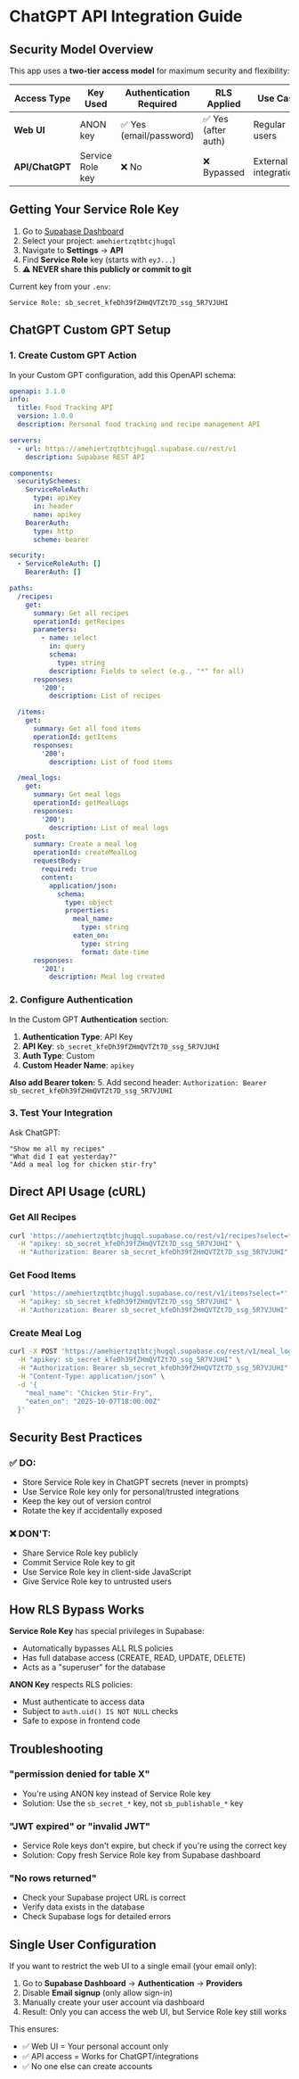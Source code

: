# ChatGPT API Integration Guide

## Security Model Overview

This app uses a **two-tier access model** for maximum security and flexibility:

| Access Type | Key Used | Authentication Required | RLS Applied | Use Case |
|-------------|----------|------------------------|-------------|----------|
| **Web UI** | ANON key | ✅ Yes (email/password) | ✅ Yes (after auth) | Regular users |
| **API/ChatGPT** | Service Role key | ❌ No | ❌ Bypassed | External integrations |

## Getting Your Service Role Key

1. Go to [Supabase Dashboard](https://supabase.com/dashboard)
2. Select your project: `amehiertzqtbtcjhugql`
3. Navigate to **Settings** → **API**
4. Find **Service Role** key (starts with `eyJ...`)
5. **⚠️ NEVER share this publicly or commit to git**

Current key from your `.env`:
```
Service Role: sb_secret_kfeDh39fZHmQVTZt7D_ssg_5R7VJUHI
```

## ChatGPT Custom GPT Setup

### 1. Create Custom GPT Action

In your Custom GPT configuration, add this OpenAPI schema:

```yaml
openapi: 3.1.0
info:
  title: Food Tracking API
  version: 1.0.0
  description: Personal food tracking and recipe management API

servers:
  - url: https://amehiertzqtbtcjhugql.supabase.co/rest/v1
    description: Supabase REST API

components:
  securitySchemes:
    ServiceRoleAuth:
      type: apiKey
      in: header
      name: apikey
    BearerAuth:
      type: http
      scheme: bearer

security:
  - ServiceRoleAuth: []
    BearerAuth: []

paths:
  /recipes:
    get:
      summary: Get all recipes
      operationId: getRecipes
      parameters:
        - name: select
          in: query
          schema:
            type: string
          description: Fields to select (e.g., "*" for all)
      responses:
        '200':
          description: List of recipes

  /items:
    get:
      summary: Get all food items
      operationId: getItems
      responses:
        '200':
          description: List of food items

  /meal_logs:
    get:
      summary: Get meal logs
      operationId: getMealLogs
      responses:
        '200':
          description: List of meal logs
    post:
      summary: Create a meal log
      operationId: createMealLog
      requestBody:
        required: true
        content:
          application/json:
            schema:
              type: object
              properties:
                meal_name:
                  type: string
                eaten_on:
                  type: string
                  format: date-time
      responses:
        '201':
          description: Meal log created
```

### 2. Configure Authentication

In the Custom GPT **Authentication** section:

1. **Authentication Type**: API Key
2. **API Key**: `sb_secret_kfeDh39fZHmQVTZt7D_ssg_5R7VJUHI`
3. **Auth Type**: Custom
4. **Custom Header Name**: `apikey`

**Also add Bearer token:**
5. Add second header: `Authorization: Bearer sb_secret_kfeDh39fZHmQVTZt7D_ssg_5R7VJUHI`

### 3. Test Your Integration

Ask ChatGPT:
```
"Show me all my recipes"
"What did I eat yesterday?"
"Add a meal log for chicken stir-fry"
```

## Direct API Usage (cURL)

### Get All Recipes
```bash
curl 'https://amehiertzqtbtcjhugql.supabase.co/rest/v1/recipes?select=*' \
  -H "apikey: sb_secret_kfeDh39fZHmQVTZt7D_ssg_5R7VJUHI" \
  -H "Authorization: Bearer sb_secret_kfeDh39fZHmQVTZt7D_ssg_5R7VJUHI"
```

### Get Food Items
```bash
curl 'https://amehiertzqtbtcjhugql.supabase.co/rest/v1/items?select=*' \
  -H "apikey: sb_secret_kfeDh39fZHmQVTZt7D_ssg_5R7VJUHI" \
  -H "Authorization: Bearer sb_secret_kfeDh39fZHmQVTZt7D_ssg_5R7VJUHI"
```

### Create Meal Log
```bash
curl -X POST 'https://amehiertzqtbtcjhugql.supabase.co/rest/v1/meal_logs' \
  -H "apikey: sb_secret_kfeDh39fZHmQVTZt7D_ssg_5R7VJUHI" \
  -H "Authorization: Bearer sb_secret_kfeDh39fZHmQVTZt7D_ssg_5R7VJUHI" \
  -H "Content-Type: application/json" \
  -d '{
    "meal_name": "Chicken Stir-Fry",
    "eaten_on": "2025-10-07T18:00:00Z"
  }'
```

## Security Best Practices

### ✅ DO:
- Store Service Role key in ChatGPT secrets (never in prompts)
- Use Service Role key only for personal/trusted integrations
- Keep the key out of version control
- Rotate the key if accidentally exposed

### ❌ DON'T:
- Share Service Role key publicly
- Commit Service Role key to git
- Use Service Role key in client-side JavaScript
- Give Service Role key to untrusted users

## How RLS Bypass Works

**Service Role Key** has special privileges in Supabase:
- Automatically bypasses ALL RLS policies
- Has full database access (CREATE, READ, UPDATE, DELETE)
- Acts as a "superuser" for the database

**ANON Key** respects RLS policies:
- Must authenticate to access data
- Subject to `auth.uid() IS NOT NULL` checks
- Safe to expose in frontend code

## Troubleshooting

### "permission denied for table X"
- You're using ANON key instead of Service Role key
- Solution: Use the `sb_secret_*` key, not `sb_publishable_*` key

### "JWT expired" or "invalid JWT"
- Service Role keys don't expire, but check if you're using the correct key
- Solution: Copy fresh Service Role key from Supabase dashboard

### "No rows returned"
- Check your Supabase project URL is correct
- Verify data exists in the database
- Check Supabase logs for detailed errors

## Single User Configuration

If you want to restrict the web UI to a single email (your email only):

1. Go to **Supabase Dashboard** → **Authentication** → **Providers**
2. Disable **Email signup** (only allow sign-in)
3. Manually create your user account via dashboard
4. Result: Only you can access the web UI, but Service Role key still works

This ensures:
- ✅ Web UI = Your personal account only
- ✅ API access = Works for ChatGPT/integrations
- ✅ No one else can create accounts
